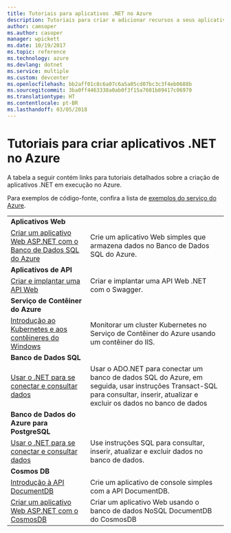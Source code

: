 ```yaml
---
title: Tutoriais para aplicativos .NET no Azure
description: Tutoriais para criar e adicionar recursos a seus aplicativos .NET Web e móveis usando os serviços do Azure.
author: camsoper
ms.author: casoper
manager: wpickett
ms.date: 10/19/2017
ms.topic: reference
ms.technology: azure
ms.devlang: dotnet
ms.service: multiple
ms.custom: devcenter
ms.openlocfilehash: bb2aff01c8c6a07c6a5a05cd07bc3c3f4eb0688b
ms.sourcegitcommit: 3ba0ff4463338a0ab0f3f15a7601b89417c06970
ms.translationtype: HT
ms.contentlocale: pt-BR
ms.lasthandoff: 03/05/2018
---
```

# <a name="tutorials-for-building-net-apps-in-azure"></a>Tutoriais para criar aplicativos .NET no Azure

A tabela a seguir contém links para tutoriais detalhados sobre a criação de aplicativos .NET em execução no Azure.

Para exemplos de código-fonte, confira a lista de [exemplos do serviço do Azure](https://azure.microsoft.com/resources/samples/?platform=dotnet).

| | |
|---|---|
| **Aplicativos Web**||
| [Criar um aplicativo Web ASP.NET com o Banco de Dados SQL do Azure][1] | Crie um aplicativo Web simples que armazena dados no Banco de Dados SQL do Azure. | 
| **Aplicativos de API**||
| [Criar e implantar uma API Web][3] | Criar e implantar uma API Web .NET com o Swagger. | 
| **Serviço de Contêiner do Azure** ||
| [Introdução ao Kubernetes e aos contêineres do Windows][4] | Monitorar um cluster Kubernetes no Serviço de Contêiner do Azure usando um contêiner do IIS.
| **Banco de Dados SQL** ||
| [Usar o .NET para se conectar e consultar dados][5] | Usar o ADO.NET para conectar um banco de dados SQL do Azure, em seguida, usar instruções Transact-SQL para consultar, inserir, atualizar e excluir os dados no banco de dados | 
| **Banco de Dados do Azure para PostgreSQL** ||
| [Usar o .NET para se conectar e consultar dados][6] | Use instruções SQL para consultar, inserir, atualizar e excluir dados no banco de dados. | 
| **Cosmos DB** ||
| [Introdução à API DocumentDB][7] | Crie um aplicativo de console simples com a API DocumentDB. | 
| [Criar um aplicativo Web ASP.NET com o CosmosDB][8] | Criar um aplicativo Web usando o banco de dados NoSQL DocumentDB do CosmosDB | 

[1]: /azure/app-service-web/app-service-web-tutorial-dotnet-sqldatabase
[2]: /azure/documentdb/documentdb-dotnet-application
[3]: /azure/app-service-api/app-service-api-dotnet-get-started
[4]: /azure/container-service/container-service-kubernetes-windows-walkthrough
[5]: /azure/sql-database/sql-database-connect-query-dotnet
[6]: /azure/postgresql/connect-csharp
[7]: /azure/cosmos-db/documentdb-dotnetcore-get-started
[8]: /azure/cosmos-db/documentdb-dotnet-application
